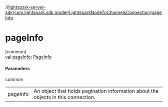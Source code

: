 //[lightspark-server-sdk](../../../index.md)/[com.lightspark.sdk.model](../index.md)/[LightsparkNodeToChannelsConnection](index.md)/[pageInfo](page-info.md)

# pageInfo

[common]\
val [pageInfo](page-info.md): [PageInfo](../-page-info/index.md)

#### Parameters

common

| | |
|---|---|
| pageInfo | An object that holds pagination information about the objects in this connection. |
